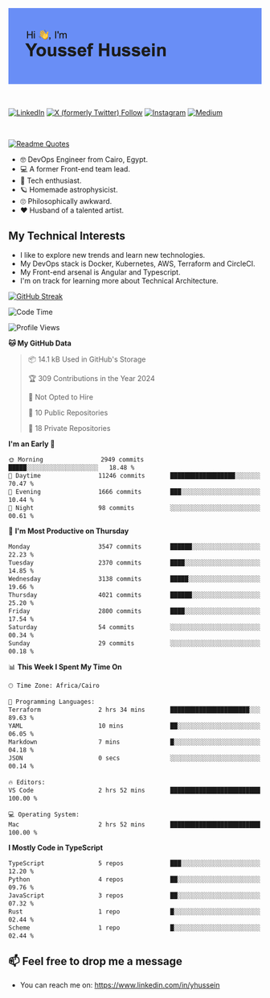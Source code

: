 [![Youssef's GitHub Banner](./assets/youssef-hussein.png)](https://github.com/yorki404)

</br>

[![LinkedIn](https://img.shields.io/badge/linkedin-%230077B5.svg?style=for-the-badge&logo=linkedin&logoColor=white)](https://www.linkedin.com/in/yhussein/)
[![X (formerly Twitter) Follow](https://img.shields.io/twitter/follow/devqik_?style=for-the-badge&logo=X&logoColor=White&labelColor=White)](https://twitter.com/devqik_)
[![Instagram](https://img.shields.io/badge/devqik-E4405F?style=for-the-badge&logo=Instagram&logoColor=white)](https://instagram.com/devqik)
[![Medium](https://img.shields.io/badge/Medium-12100E?style=for-the-badge&logo=medium&logoColor=white)](https://medium.com/@devqik)

</br>

[![Readme Quotes](https://quotes-github-readme.vercel.app/api?type=horizontal&theme=dark)](https://github.com/piyushsuthar/github-readme-quotes)

- :nerd_face: DevOps Engineer from Cairo, Egypt.
- :computer: A former Front-end team lead.
- :satellite: Tech enthusiast.
- :ringed_planet: Homemade astrophysicist.
- :roll_eyes: Philosophically awkward.
- :heart: Husband of a talented artist.

## My Technical Interests

- I like to explore new trends and learn new technologies.
- My DevOps stack is Docker, Kubernetes, AWS, Terraform and CircleCI.
- My Front-end arsenal is Angular and Typescript.
- I'm on track for learning more about Technical Architecture.

[![GitHub Streak](https://streak-stats.demolab.com/?user=devqik&theme=dark)](https://git.io/streak-stats)

<!--START_SECTION:waka-->
![Code Time](http://img.shields.io/badge/Code%20Time-762%20hrs%2012%20mins-blue)

![Profile Views](http://img.shields.io/badge/Profile%20Views-0-blue)

**🐱 My GitHub Data** 

> 📦 14.1 kB Used in GitHub's Storage 
 > 
> 🏆 309 Contributions in the Year 2024
 > 
> 🚫 Not Opted to Hire
 > 
> 📜 10 Public Repositories 
 > 
> 🔑 18 Private Repositories 
 > 
**I'm an Early 🐤** 

```text
🌞 Morning                2949 commits        █████░░░░░░░░░░░░░░░░░░░░   18.48 % 
🌆 Daytime                11246 commits       ██████████████████░░░░░░░   70.47 % 
🌃 Evening                1666 commits        ███░░░░░░░░░░░░░░░░░░░░░░   10.44 % 
🌙 Night                  98 commits          ░░░░░░░░░░░░░░░░░░░░░░░░░   00.61 % 
```
📅 **I'm Most Productive on Thursday** 

```text
Monday                   3547 commits        ██████░░░░░░░░░░░░░░░░░░░   22.23 % 
Tuesday                  2370 commits        ████░░░░░░░░░░░░░░░░░░░░░   14.85 % 
Wednesday                3138 commits        █████░░░░░░░░░░░░░░░░░░░░   19.66 % 
Thursday                 4021 commits        ██████░░░░░░░░░░░░░░░░░░░   25.20 % 
Friday                   2800 commits        ████░░░░░░░░░░░░░░░░░░░░░   17.54 % 
Saturday                 54 commits          ░░░░░░░░░░░░░░░░░░░░░░░░░   00.34 % 
Sunday                   29 commits          ░░░░░░░░░░░░░░░░░░░░░░░░░   00.18 % 
```


📊 **This Week I Spent My Time On** 

```text
🕑︎ Time Zone: Africa/Cairo

💬 Programming Languages: 
Terraform                2 hrs 34 mins       ██████████████████████░░░   89.63 % 
YAML                     10 mins             ██░░░░░░░░░░░░░░░░░░░░░░░   06.05 % 
Markdown                 7 mins              █░░░░░░░░░░░░░░░░░░░░░░░░   04.18 % 
JSON                     0 secs              ░░░░░░░░░░░░░░░░░░░░░░░░░   00.14 % 

🔥 Editors: 
VS Code                  2 hrs 52 mins       █████████████████████████   100.00 % 

💻 Operating System: 
Mac                      2 hrs 52 mins       █████████████████████████   100.00 % 
```

**I Mostly Code in TypeScript** 

```text
TypeScript               5 repos             ███░░░░░░░░░░░░░░░░░░░░░░   12.20 % 
Python                   4 repos             ██░░░░░░░░░░░░░░░░░░░░░░░   09.76 % 
JavaScript               3 repos             ██░░░░░░░░░░░░░░░░░░░░░░░   07.32 % 
Rust                     1 repo              █░░░░░░░░░░░░░░░░░░░░░░░░   02.44 % 
Scheme                   1 repo              █░░░░░░░░░░░░░░░░░░░░░░░░   02.44 % 
```




<!--END_SECTION:waka-->

## 📫 Feel free to drop me a message
- You can reach me on: https://www.linkedin.com/in/yhussein
